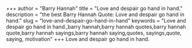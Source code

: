+++
author = "Barry Hannah"
title = "Love and despair go hand in hand."
description = "the best Barry Hannah Quote: Love and despair go hand in hand."
slug = "love-and-despair-go-hand-in-hand"
keywords = "Love and despair go hand in hand.,barry hannah,barry hannah quotes,barry hannah quote,barry hannah sayings,barry hannah saying,quotes, sayings,quote, saying, motivation"
+++
Love and despair go hand in hand.
